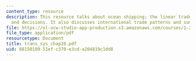 ```yaml
---
content_type: resource
description: This resource talks about ocean shipping; the linear trade, operation
  and decisions. It also discusses international trade patterns and summary.
file: https://ol-ocw-studio-app-production.s3.amazonaws.com/courses/1-221j-transportation-systems-fall-2004/8815018951efc370e3cda204819c1dd8_trans_sys_chap20.pdf
file_type: application/pdf
resourcetype: Document
title: trans_sys_chap20.pdf
uid: 88150189-51ef-c370-e3cd-a204819c1dd8
---
```

